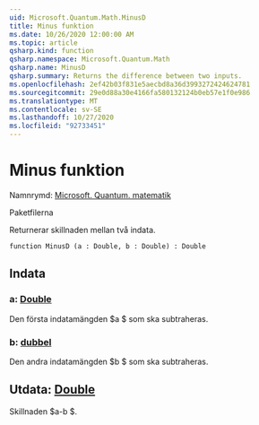 ```yaml
---
uid: Microsoft.Quantum.Math.MinusD
title: Minus funktion
ms.date: 10/26/2020 12:00:00 AM
ms.topic: article
qsharp.kind: function
qsharp.namespace: Microsoft.Quantum.Math
qsharp.name: MinusD
qsharp.summary: Returns the difference between two inputs.
ms.openlocfilehash: 2ef42b03f831e5aecbd8a36d3993272424624781
ms.sourcegitcommit: 29e0d88a30e4166fa580132124b0eb57e1f0e986
ms.translationtype: MT
ms.contentlocale: sv-SE
ms.lasthandoff: 10/27/2020
ms.locfileid: "92733451"
---
```

# <a name="minusd-function"></a>Minus funktion

Namnrymd: [Microsoft. Quantum. matematik](xref:Microsoft.Quantum.Math)

Paketfilerna [](https://nuget.org/packages/)


Returnerar skillnaden mellan två indata.

```qsharp
function MinusD (a : Double, b : Double) : Double
```


## <a name="input"></a>Indata

### <a name="a--double"></a>a: [Double](xref:microsoft.quantum.lang-ref.double)

Den första indatamängden $a $ som ska subtraheras.


### <a name="b--double"></a>b: [dubbel](xref:microsoft.quantum.lang-ref.double)

Den andra indatamängden $b $ som ska subtraheras.



## <a name="output--double"></a>Utdata: [Double](xref:microsoft.quantum.lang-ref.double)

Skillnaden $a-b $.